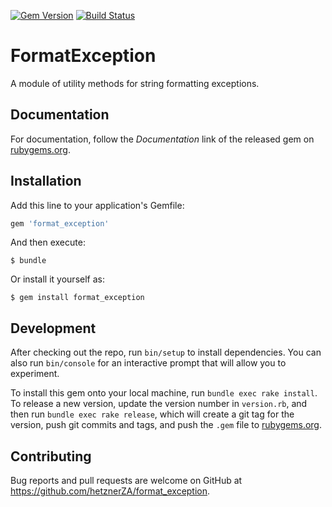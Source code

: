 [![Gem Version](https://badge.fury.io/rb/format_exception.svg)](http://badge.fury.io/rb/format_exception) [![Build Status](https://travis-ci.org/hetznerZA/format_exception.svg?branch=master)](https://travis-ci.org/hetznerZA/format_exception)

# FormatException

A module of utility methods for string formatting exceptions.

## Documentation

For documentation, follow the _Documentation_ link of the released gem on [rubygems.org](https://rubygems.org/gems/format_exception).

## Installation

Add this line to your application's Gemfile:

```ruby
gem 'format_exception'
```

And then execute:

    $ bundle

Or install it yourself as:

    $ gem install format_exception

## Development

After checking out the repo, run `bin/setup` to install dependencies. You can also run `bin/console` for an interactive prompt that will allow you to experiment.

To install this gem onto your local machine, run `bundle exec rake install`. To release a new version, update the version number in `version.rb`, and then run `bundle exec rake release`, which will create a git tag for the version, push git commits and tags, and push the `.gem` file to [rubygems.org](https://rubygems.org).

## Contributing

Bug reports and pull requests are welcome on GitHub at https://github.com/hetznerZA/format_exception.

